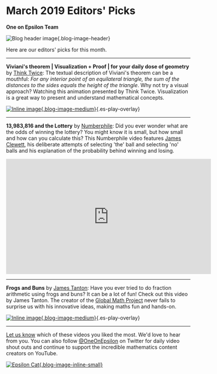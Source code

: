 # March 2019 Editors' Picks

**One on Epsilon Team**

![Blog header image](https://es-app.com/assets/hkhk19.jpg){.blog-image-header}

Here are our editors' picks for this month.

---
**Viviani's theorem | Visualization + Proof | for your daily dose of geometry** by [Think Twice](https://www.youtube.com/channel/UC9yt3wz-6j19RwD5m5f6HSg): The textual description of Viviani's theorem can be a mouthful:  *For any interior point of an equilateral triangle, the sum of the distances to the sides equals the height of the triangle*. Why not try a visual approach? Watching this animation presented by Think Twice. Visualization is a great way to present and understand mathematical concepts.

[![Inline image](https://i.ytimg.com/vi/uf2ChRpFTZk/mqdefault.jpg
){.blog-image-medium}](https://epsilonstream.com/video/rpftzk/){.es-play-overlay}

---
**13,983,816 and the Lottery** by [Numberphile](https://www.youtube.com/channel/UCoxcjq-8xIDTYp3uz647V5A): Did you ever wonder what are the odds of winning the lottery? You might know it is small, but how small and how can you calculate this? This Numberphile video features [James Clewett](https://twitter.com/_itch_?lang=en), his deliberate attempts of selecting 'the' ball and selecting 'no' balls and his explanation of the probability behind winning and losing. 

<center>
<iframe width="560" height="315" src="https://www.youtube.com/embed/U7f8j3mVMbc" frameborder="0" allow="accelerometer; autoplay; encrypted-media; gyroscope; picture-in-picture" allowfullscreen></iframe>
</center>

---
**Frogs and Buns** by [James Tanton](https://www.youtube.com/channel/UCib_J32VI8rQI_LCFXn1XAA): Have you ever tried to do fraction arithmetic using frogs and buns? It can be a lot of fun! Check out this video by James Tanton. The creator of the [Global Math Project](https://www.globalmathproject.org/) never fails to surprise us with his innovative ideas, making maths fun and hands-on. 

[![Inline image](https://i.ytimg.com/vi/AALwyB5KSjs/mqdefault.jpg
){.blog-image-medium}](https://epsilonstream.com/video/b5ksjs/){.es-play-overlay}

---

[Let us know](https://oneonepsilon.com/contact-us/) which of these videos you liked the most. We'd love to hear from you. You can also follow [@OneOnEpsilon](https://twitter.com/oneonepsilon) on Twitter for daily video shout outs and continue to support the incredible mathematics content creators on YouTube.

[![Epsilon Cat](https://es-app.com/blog-assets/epsilonCat.jpg){.blog-image-inline-small}](https://www.youtube.com/watch?v=7zZhs3nMYKw)
